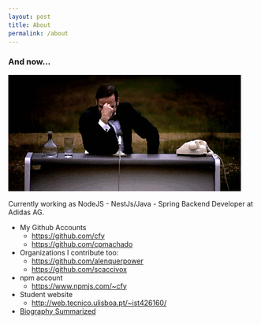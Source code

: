 ```yaml
---
layout: post
title: About
permalink: /about
---
```



### And now...
![ for Something completely different][different]


Currently working as NodeJS - NestJs/Java - Spring Backend Developer at Adidas AG.


- My Github Accounts
	+ <https://github.com/cfy>
	+ <https://github.com/cpmachado>
- Organizations I contribute too:
	+ <https://github.com/alenquerpower>
	+ <https://github.com/scaccivox>
- npm account
	+ <https://www.npmjs.com/~cfy>
- Student website
	+ <http://web.tecnico.ulisboa.pt/~ist426160/>
- [Biography Summarized]


[different]: /images/completely-different.gif
[Biography Summarized]: /bio
